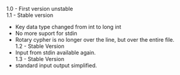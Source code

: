 1.0 - First version unstable<br />
1.1 - Stable version<br />
- Key data type changed from int to long int<br />
- No more suport for stdin<br />
- Rotary cypher is no longer over the line, but over the entire file.<br />
1.2 - Stable Version<br />
- Input from stdin available again.<br />
1.3 - Stable Version<br />
- standard input output simplified.<br />
